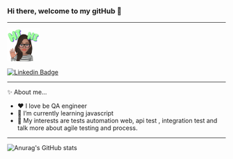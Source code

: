 ### Hi there, welcome to my gitHub  👋

------
<img src=AREmoji_20210612_200022_1066.gif width="75" height="75">


 
 [![Linkedin Badge](https://img.shields.io/badge/-LinkedIn-blue?style=flat-square&logo=Linkedin&logoColor=white&link=https://www.linkedin.com/in/lucilene-martins-629a5021/?locale=en_US)](https://www.linkedin.com/in/lucilene-martins-629a5021/?locale=en_US)
 
   

 
 
 ----
 ✨ About me...

 - ❤️ I love be QA engineer 
 - 🌱 I’m currently learning javascript    
 - 🤔 My interests are tests automation web, api test , integration test  and talk more about agile testing and process.        
                                                    

  ----
 ![Anurag's GitHub stats](https://github-readme-stats.vercel.app/api?username=LucileneMartins&show_icons=true&theme=radical)





<!--
**LucileneMartins/LucileneMartins** is a ✨ _special_ ✨ repository because its `README.md` (this file) appears on your GitHub profile.

Here are some ideas to get you started:

- 🔭 I’m currently working on ...
- 🌱 I’m currently learning ...
- 👯 I’m looking to collaborate on ...
- 🤔 I’m looking for help with ...
- 💬 Ask me about ...
- 📫 How to reach me: ...
- 😄 Pronouns: ...
- ⚡ Fun fact: ...
-->
